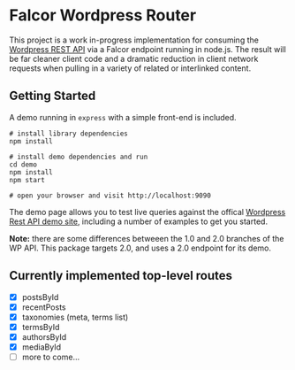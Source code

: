 # Falcor Wordpress Router

This project is a work in-progress implementation for consuming the [Wordpress REST API](https://github.com/WP-API/WP-API) via a Falcor endpoint running in node.js. The result will be far cleaner client code and a dramatic reduction in client network requests when pulling in a variety of related or interlinked content.

## Getting Started

A demo running in `express` with a simple front-end is included.

```
# install library dependencies
npm install

# install demo dependencies and run
cd demo
npm install
npm start

# open your browser and visit http://localhost:9090
```

The demo page allows you to test live queries against the offical [Wordpress Rest API demo site](http://demo.wp-api.org/), including a number of examples to get you started.

**Note:** there are some differences betweeen the 1.0 and 2.0 branches of the WP API. This package targets  2.0, and uses a 2.0 endpoint for its demo.

## Currently implemented top-level routes

- [x] postsById
- [x] recentPosts
- [x] taxonomies (meta, terms list)
- [x] termsById
- [x] authorsById
- [x] mediaById
- [ ] more to come...
